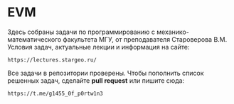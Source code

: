 # EVM
Здесь собраны задачи по программированию с механико-математического факультета МГУ, от преподавателя Староверова В.М.
Условия задач, актуальные лекции и информация на сайте: 
```
https://lectures.stargeo.ru/
```
Все задачи в репозитории проверены.
Чтобы пополнить список решенных задач, сделайте **pull request** или пишите сюда: 
```
https://t.me/g1455_0f_p0rtw1n3
```
